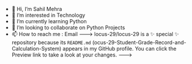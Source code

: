 - 👋 Hi, I’m Sahil Mehra
- 👀 I’m interested in Technology
- 🌱 I’m currently learning Python
- 💞️ I’m looking to collaborate on Python Projects
- 📫 How to reach me : Email
--->
locus-29/locus-29 is a ✨ special ✨ repository because its `README.md` (ocus-29-Student-Grade-Record-and-Calculation-System) appears in my GitHub profile.
You can click the Preview link to take a look at your changes.
--->

